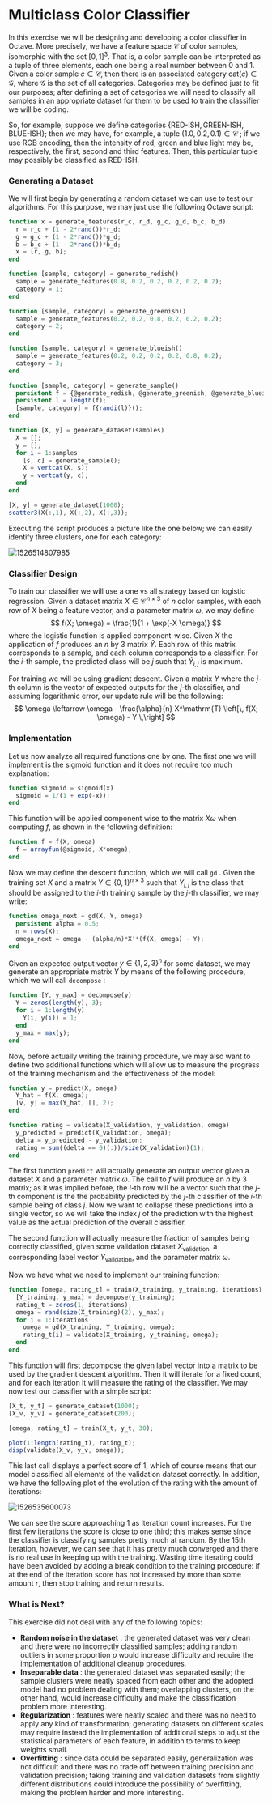 # Multiclass Color Classifier

In this exercise we will be designing and developing a color classifier in Octave. More precisely, we have a feature space $\mathcal{C}​$ of color samples, isomorphic with the set $[0,1]^3​$. That is, a color sample can be interpreted as a tuple of three elements, each one being a real number between $0​$ and $1​$. Given a color sample $c \in \mathcal{C}​$, then there is an associated category $\mathrm{cat}(c)  \in \mathcal{G}​$, where $\mathcal{G}​$ is the set of all categories. Categories may be defined just to fit our purposes; after defining a set of categories we will need to classify all samples in an appropriate dataset for them to be used to train the classifier we will be coding.

So, for example, suppose we define categories $\{\text{RED-ISH}, \text{GREEN-ISH}, \text{BLUE-ISH}\}$; then we may have, for example, a tuple $(1.0, 0.2, 0.1) \in \mathcal{C}$ ; if we use RGB encoding, then the intensity of red, green and blue light may be, respectively, the first, second and third features. Then, this particular tuple may possibly be classified as $\text{RED-ISH}$.



### Generating a Dataset

We will first begin by generating a random dataset we can use to test our algorithms. For this purpose, we may just use the following Octave script:

```octave
function x = generate_features(r_c, r_d, g_c, g_d, b_c, b_d)
  r = r_c + (1 - 2*rand())*r_d;
  g = g_c + (1 - 2*rand())*g_d;
  b = b_c + (1 - 2*rand())*b_d;
  x = [r, g, b];
end

function [sample, category] = generate_redish()
  sample = generate_features(0.8, 0.2, 0.2, 0.2, 0.2, 0.2);
  category = 1;
end

function [sample, category] = generate_greenish()
  sample = generate_features(0.2, 0.2, 0.8, 0.2, 0.2, 0.2);
  category = 2;
end

function [sample, category] = generate_blueish()
  sample = generate_features(0.2, 0.2, 0.2, 0.2, 0.8, 0.2);
  category = 3;
end

function [sample, category] = generate_sample()
  persistent f = {@generate_redish, @generate_greenish, @generate_blueish};
  persistent l = length(f);
  [sample, category] = f{randi(l)}();
end

function [X, y] = generate_dataset(samples)
  X = [];
  y = [];
  for i = 1:samples
    [s, c] = generate_sample();
    X = vertcat(X, s);
    y = vertcat(y, c);
  end
end

[X, y] = generate_dataset(1000);
scatter3(X(:,1), X(:,2), X(:,3));
```



Executing the script produces a picture like the one below; we can easily identify three clusters, one for each category:

![1526514807985](color-clusters.png)



### Classifier Design

To train our classifier we will use a one vs all strategy based on logistic regression. Given a dataset matrix $X \in \mathcal{C}^{\,n\times 3}​$ of $n​$ color samples, with each row of $X​$ being a feature vector, and a parameter matrix $\omega​$, we may define
$$
f(X; \omega) = \frac{1}{1 + \exp(-X \omega)}
$$
where the logistic function is applied component-wise. Given $X$ the application of $f$ produces an $n$ by $3$ matrix $\hat{Y}$. Each row of this matrix corresponds to a sample, and each column corresponds to a classifier. For the $i$-th sample, the predicted class will be $j$ such that $\hat{Y}_{i,j}$ is maximum.

For training we will be using gradient descent. Given a matrix $Y$ where the $j$-th column is the vector of expected outputs for the $j$-th classifier, and assuming logarithmic error, our update rule will be the following:
$$
\omega \leftarrow \omega - \frac{\alpha}{n} X^\mathrm{T} \left[\, f(X; \omega)  - Y \,\right]
$$


### Implementation

Let us now analyze all required functions one by one. The first one we will implement is the sigmoid function and it does not require too much explanation:

```octave
function sigmoid = sigmoid(x)
  sigmoid = 1/(1 + exp(-x));
end
```

This function will be applied component wise to the matrix $X\omega$ when computing $f$, as shown in the following definition:

```octave
function f = f(X, omega)
  f = arrayfun(@sigmoid, X*omega);
end
```

Now we may define the descent function, which we will call `gd` . Given the training set $X$ and a matrix $Y \in \{0, 1\}^{n\times 3}$ such that $Y_{i, j}$ is the class that should be assigned to the $i$-th training sample by the $j$-th classifier, we may write:

```octave
function omega_next = gd(X, Y, omega)
  persistent alpha = 0.5;
  n = rows(X);
  omega_next = omega - (alpha/n)*X'*(f(X, omega) - Y);
end
```

Given an expected output vector $y \in \{1, 2, 3\}^n$ for some dataset, we may generate an appropriate matrix $Y$ by means of the following procedure, which we will call `decompose` : 

```octave
function [Y, y_max] = decompose(y)
  Y = zeros(length(y), 3);
  for i = 1:length(y)
    Y(i, y(i)) = 1;
  end
  y_max = max(y);
end
```

Now, before actually writing the training procedure, we may also want to define two additional functions which will allow us to measure the progress of the training mechanism and the effectiveness of the model:

```octave
function y = predict(X, omega)
  Y_hat = f(X, omega);
  [v, y] = max(Y_hat, [], 2);
end
```

```octave
function rating = validate(X_validation, y_validation, omega)
  y_predicted = predict(X_validation, omega);
  delta = y_predicted - y_validation;
  rating = sum((delta == 0)(:))/size(X_validation)(1);
end
```

The first function `predict` will actually generate an output vector given a dataset $X$ and a parameter matrix $\omega$. The call to $f$ will produce an $n$ by $3$ matrix; as it was implied before, the $i$-th row will be a vector such that the $j$-th component is the the probability predicted by the $j$-th classifier of the $i$-th sample being of class $j$. Now we want to collapse these predictions into a single vector, so we will take the index $j$ of the prediction with the highest value as the actual prediction of the overall classifier.

The second function will actually measure the fraction of samples being correctly classified, given some validation dataset $X_\text{validation}$, a corresponding label vector $Y_\text{validation}$, and the parameter matrix $\omega$.

Now we have what we need to implement our training function:

```octave
function [omega, rating_t] = train(X_training, y_training, iterations)
  [Y_training, y_max] = decompose(y_training);
  rating_t = zeros(1, iterations);
  omega = rand(size(X_training)(2), y_max);
  for i = 1:iterations
    omega = gd(X_training, Y_training, omega);
    rating_t(i) = validate(X_training, y_training, omega);
  end
end
```

This function will first decompose the given label vector into a matrix to be used by the gradient descent algorithm. Then it will iterate for a fixed count, and for each iteration it will measure the rating of the classifier. We may now test our classifier with a simple script:

```octave
[X_t, y_t] = generate_dataset(1000);
[X_v, y_v] = generate_dataset(200);

[omega, rating_t] = train(X_t, y_t, 30);

plot(1:length(rating_t), rating_t);
disp(validate(X_v, y_v, omega));
```

This last call displays a perfect score of $1$, which of course means that our model classified all elements of the validation dataset correctly. In addition, we have the following plot of the evolution of the rating with the amount of iterations:

![1526535600073](rating-iterations.png)

We can see the score approaching $1$ as iteration count increases. For the first few iterations the score is close to one third; this makes sense since the classifier is classifying samples pretty much at random. By the 15th iteration, however, we can see that it has pretty much converged and there is no real use in keeping up with the training. Wasting time iterating could have been avoided by adding a break condition to the training procedure: if at the end of the iteration score has not increased by more than some amount $r$, then stop training and return results.



### What is Next?

This exercise did not deal with any of the following topics:

* **Random noise in the dataset** : the generated dataset was very clean and there were no incorrectly classified samples; adding random outliers in some proportion $p$ would increase difficulty and require the implementation of additional cleanup procedures.
* **Inseparable data** : the generated dataset was separated easily; the sample clusters were neatly spaced from each other and  the adopted model had no problem dealing with them; overlapping clusters, on the other hand, would increase difficulty and make the classification problem more interesting.
* **Regularization** : features were neatly scaled and there was no need to apply any kind of transformation; generating datasets on different scales may require instead the implementation of additional steps to adjust the statistical parameters of each feature, in addition to terms to keep weights small.
* **Overfitting** : since data could be separated easily, generalization was not difficult and there was no trade off between training precision and validation precision; taking training and validation datasets from slightly different distributions could introduce the possibility of overfitting, making the problem harder and more interesting.